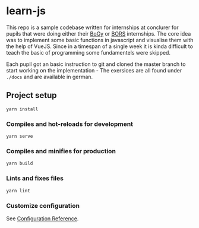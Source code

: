# learn-js

This repo is a sample codebase written for internships at conclurer for pupils that were doing either their [BoGy](https://de.wikipedia.org/wiki/Berufs-_und_Studienorientierung_an_Gymnasien) or [BORS](https://de.wikipedia.org/wiki/Berufsorientierung_in_der_Realschule) internships. The core idea was to implement some basic functions in javascript and visualise them with the help of VueJS. Since in a timespan of a single week it is kinda difficult to teach the basic of programming some fundamentels were skipped. 

Each pupil got an basic instruction to git and cloned the master branch to start working on the implementation - The exersices are all found under `./docs` and are available in german. 

## Project setup
```
yarn install
```

### Compiles and hot-reloads for development
```
yarn serve
```

### Compiles and minifies for production
```
yarn build
```

### Lints and fixes files
```
yarn lint
```

### Customize configuration
See [Configuration Reference](https://cli.vuejs.org/config/).
